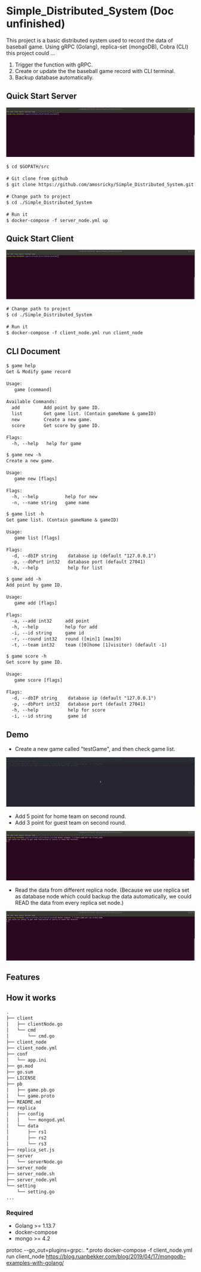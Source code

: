 # Simple_Distributed_System (Doc unfinished)
This project is a basic distributed system used to record the data of baseball game.
Using gRPC (Golang), replica-set (mongoDB), Cobra (CLI) this project could ...
1. Trigger the function with gRPC.
2. Create or update the the baseball game record with CLI terminal.
3. Backup database automatically.

## Quick Start Server
![](https://raw.githubusercontent.com/amosricky/Simple_Distributed_System/master/src/server_node.gif)
```
$ cd $GOPATH/src

# Git clone from github
$ git clone https://github.com/amosricky/Simple_Distributed_System.git

# Change path to project
$ cd ./Simple_Distributed_System

# Run it 
$ docker-compose -f server_node.yml up
```

## Quick Start Client
![](https://raw.githubusercontent.com/amosricky/Simple_Distributed_System/master/src/client_node.gif)
```
# Change path to project
$ cd ./Simple_Distributed_System

# Run it 
$ docker-compose -f client_node.yml run client_node 
```

## CLI Document
```
$ game help
Get & Modify game record

Usage:
   game [command]

Available Commands:
  add         Add point by game ID.
  list        Get game list. (Contain gameName & gameID)
  new         Create a new game.
  score       Get score by game ID.

Flags:
  -h, --help   help for game
```
```
$ game new -h
Create a new game.

Usage:
   game new [flags]

Flags:
  -h, --help          help for new
  -n, --name string   game name
```
```
$ game list -h
Get game list. (Contain gameName & gameID)

Usage:
   game list [flags]

Flags:
  -d, --dbIP string    database ip (default "127.0.0.1")
  -p, --dbPort int32   database port (default 27041)
  -h, --help           help for list
```
```
$ game add -h
Add point by game ID.

Usage:
   game add [flags]

Flags:
  -a, --add int32     add point
  -h, --help          help for add
  -i, --id string     game id
  -r, --round int32   round ([min]1 [max]9)
  -t, --team int32    team ([0]home [1]visitor) (default -1)
```
```
$ game score -h
Get score by game ID.

Usage:
   game score [flags]

Flags:
  -d, --dbIP string    database ip (default "127.0.0.1")
  -p, --dbPort int32   database port (default 27041)
  -h, --help           help for score
  -i, --id string      game id
```
## Demo
* Create a new game called "testGame", and then check game list.

![](https://raw.githubusercontent.com/amosricky/Simple_Distributed_System/master/src/demo_addGame.gif)

* Add 5 point for home team on second round.
* Add 3 point for guest team on second round.

![](https://raw.githubusercontent.com/amosricky/Simple_Distributed_System/master/src/demo_addScore.gif)

* Read the data from different replica node. (Because we use replica set as database node which could backup the data automatically, we could READ the data from every replica set node.)

![](https://raw.githubusercontent.com/amosricky/Simple_Distributed_System/master/src/demo_getInfo.gif)

## Features


## How it works
```
.
├── client
│   ├── clientNode.go
│   └── cmd
│       └── cmd.go
├── client_node
├── client_node.yml
├── conf
│   └── app.ini
├── go.mod
├── go.sum
├── LICENSE
├── pb
│   ├── game.pb.go
│   └── game.proto
├── README.md
├── replica
│   ├── config
│   │   └── mongod.yml
│   └── data
│       ├── rs1
│       ├── rs2
│       └── rs3
├── replica_set.js
├── server
│   └── serverNode.go
├── server_node
├── server_node.sh
├── server_node.yml
└── setting
    └── setting.go
...
```

### Required

- Golang >= 1.13.7
- docker-compose
- mongo >= 4.2




protoc --go_out=plugins=grpc:. *.proto
docker-compose -f client_node.yml run client_node
https://blog.ruanbekker.com/blog/2019/04/17/mongodb-examples-with-golang/
